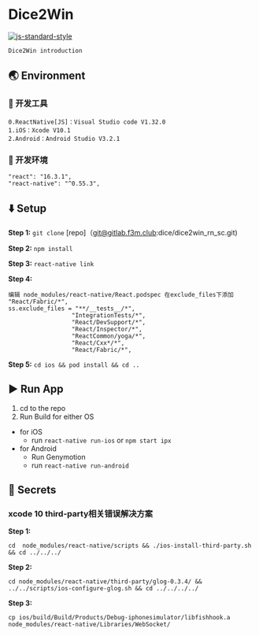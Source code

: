 #  Dice2Win
[![js-standard-style](https://img.shields.io/badge/code%20style-standard-brightgreen.svg?style=flat)](https://github.com/)
```
Dice2Win introduction
```
## :earth_asia: Environment
### :wrench: 开发工具
```
0.ReactNative[JS]：Visual Studio code V1.32.0
1.iOS：Xcode V10.1
2.Android：Android Studio V3.2.1
```
### :blue_book: 开发环境
```
"react": "16.3.1",
"react-native": "^0.55.3",
```

## :arrow_down: Setup

**Step 1:** `git clone` [repo]（git@gitlab.f3m.club:dice/dice2win_rn_sc.git)

**Step 2:** `npm install`

**Step 3:** `react-native link`

**Step 4:**
```
编辑 node_modules/react-native/React.podspec 在exclude_files下添加 "React/Fabric/*",
ss.exclude_files = "**/__tests__/*",
                  "IntegrationTests/*",
                  "React/DevSupport/*",
                  "React/Inspector/*",
                  "ReactCommon/yoga/*",
                  "React/Cxx*/*",
                  "React/Fabric/*",
```
**Step 5:** `cd ios && pod install && cd ..`

## :arrow_forward: Run App

1. cd to the repo
2. Run Build for either OS
  * for iOS
    * run `react-native run-ios` or  `npm start ipx`
  * for Android
    * Run Genymotion
    * run `react-native run-android`

## :closed_lock_with_key: Secrets
### xcode 10 third-party相关错误解决方案
**Step 1:**
```
cd  node_modules/react-native/scripts && ./ios-install-third-party.sh && cd ../../../
```
**Step 2:**
```
cd node_modules/react-native/third-party/glog-0.3.4/ && ../../scripts/ios-configure-glog.sh && cd ../../../../
```
**Step 3:**
```
cp ios/build/Build/Products/Debug-iphonesimulator/libfishhook.a  node_modules/react-native/Libraries/WebSocket/
```
